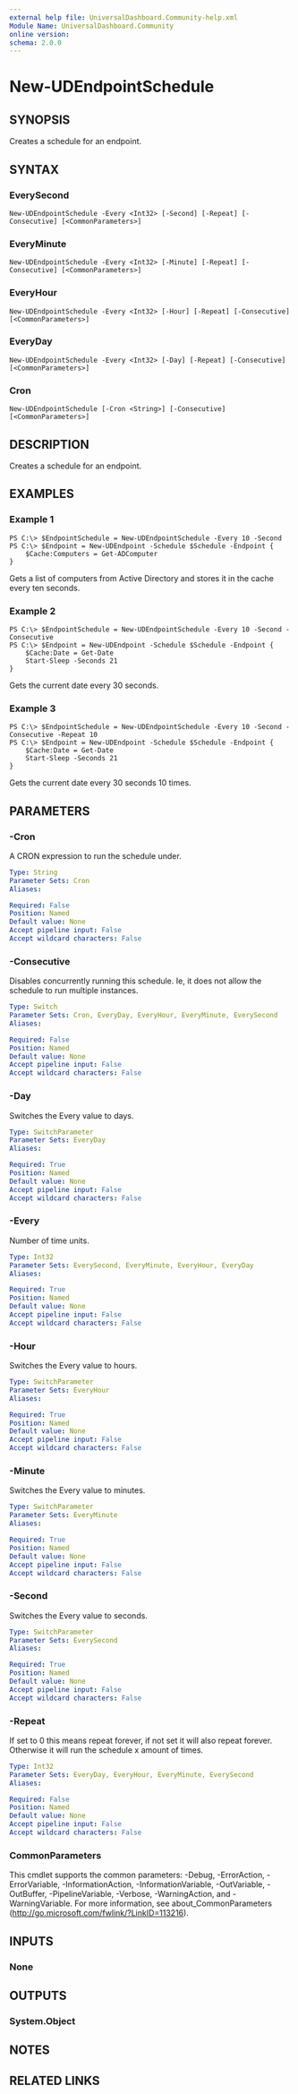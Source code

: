 ```yaml
---
external help file: UniversalDashboard.Community-help.xml
Module Name: UniversalDashboard.Community
online version: 
schema: 2.0.0
---
```


# New-UDEndpointSchedule

## SYNOPSIS
Creates a schedule for an endpoint.

## SYNTAX

### EverySecond
```
New-UDEndpointSchedule -Every <Int32> [-Second] [-Repeat] [-Consecutive] [<CommonParameters>]
```

### EveryMinute
```
New-UDEndpointSchedule -Every <Int32> [-Minute] [-Repeat] [-Consecutive] [<CommonParameters>]
```

### EveryHour
```
New-UDEndpointSchedule -Every <Int32> [-Hour] [-Repeat] [-Consecutive] [<CommonParameters>]
```

### EveryDay
```
New-UDEndpointSchedule -Every <Int32> [-Day] [-Repeat] [-Consecutive] [<CommonParameters>]
```

### Cron
```
New-UDEndpointSchedule [-Cron <String>] [-Consecutive] [<CommonParameters>]
```

## DESCRIPTION
Creates a schedule for an endpoint.

## EXAMPLES

### Example 1
```
PS C:\> $EndpointSchedule = New-UDEndpointSchedule -Every 10 -Second
PS C:\> $Endpoint = New-UDEndpoint -Schedule $Schedule -Endpoint {
    $Cache:Computers = Get-ADComputer
}
```

Gets a list of computers from Active Directory and stores it in the cache every ten seconds. 

### Example 2
```
PS C:\> $EndpointSchedule = New-UDEndpointSchedule -Every 10 -Second -Consecutive
PS C:\> $Endpoint = New-UDEndpoint -Schedule $Schedule -Endpoint {
    $Cache:Date = Get-Date
	Start-Sleep -Seconds 21
}
```

Gets the current date every 30 seconds.

### Example 3
```
PS C:\> $EndpointSchedule = New-UDEndpointSchedule -Every 10 -Second -Consecutive -Repeat 10
PS C:\> $Endpoint = New-UDEndpoint -Schedule $Schedule -Endpoint {
    $Cache:Date = Get-Date
	Start-Sleep -Seconds 21
}
```

Gets the current date every 30 seconds 10 times.


## PARAMETERS

### -Cron
A CRON expression to run the schedule under.

```yaml
Type: String
Parameter Sets: Cron
Aliases: 

Required: False
Position: Named
Default value: None
Accept pipeline input: False
Accept wildcard characters: False
```

### -Consecutive
Disables concurrently running this schedule. Ie, it does not allow the schedule to run multiple instances.

```yaml
Type: Switch
Parameter Sets: Cron, EveryDay, EveryHour, EveryMinute, EverySecond
Aliases: 

Required: False
Position: Named
Default value: None
Accept pipeline input: False
Accept wildcard characters: False
```

### -Day
Switches the Every value to days.

```yaml
Type: SwitchParameter
Parameter Sets: EveryDay
Aliases: 

Required: True
Position: Named
Default value: None
Accept pipeline input: False
Accept wildcard characters: False
```

### -Every
Number of time units. 

```yaml
Type: Int32
Parameter Sets: EverySecond, EveryMinute, EveryHour, EveryDay
Aliases: 

Required: True
Position: Named
Default value: None
Accept pipeline input: False
Accept wildcard characters: False
```

### -Hour
Switches the Every value to hours.

```yaml
Type: SwitchParameter
Parameter Sets: EveryHour
Aliases: 

Required: True
Position: Named
Default value: None
Accept pipeline input: False
Accept wildcard characters: False
```

### -Minute
Switches the Every value to minutes.

```yaml
Type: SwitchParameter
Parameter Sets: EveryMinute
Aliases: 

Required: True
Position: Named
Default value: None
Accept pipeline input: False
Accept wildcard characters: False
```

### -Second
Switches the Every value to seconds.

```yaml
Type: SwitchParameter
Parameter Sets: EverySecond
Aliases: 

Required: True
Position: Named
Default value: None
Accept pipeline input: False
Accept wildcard characters: False
```

### -Repeat
If set to 0 this means repeat forever, if not set it will also repeat forever. Otherwise it will run the schedule x amount of times.

```yaml
Type: Int32
Parameter Sets: EveryDay, EveryHour, EveryMinute, EverySecond
Aliases: 

Required: False
Position: Named
Default value: None
Accept pipeline input: False
Accept wildcard characters: False
```

### CommonParameters
This cmdlet supports the common parameters: -Debug, -ErrorAction, -ErrorVariable, -InformationAction, -InformationVariable, -OutVariable, -OutBuffer, -PipelineVariable, -Verbose, -WarningAction, and -WarningVariable. For more information, see about_CommonParameters (http://go.microsoft.com/fwlink/?LinkID=113216).

## INPUTS

### None

## OUTPUTS

### System.Object

## NOTES

## RELATED LINKS

